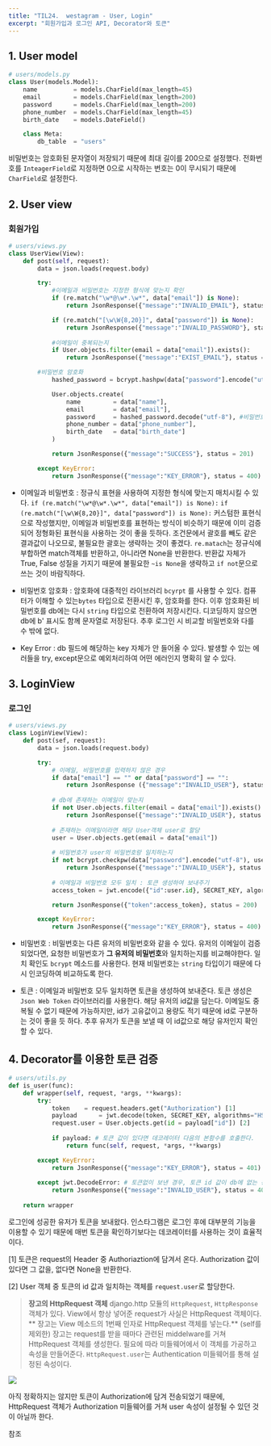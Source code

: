 ```yaml
---
title: "TIL24.  westagram - User, Login"
excerpt: "회원가입과 로그인 API, Decorator와 토큰"
---
```


## 1. User model

```python
# users/models.py
class User(models.Model):
	name          = models.CharField(max_length=45)
	email         = models.CharField(max_length=200)
	password      = models.CharField(max_length=200)
	phone_number  = models.CharField(max_length=45)
	birth_date    = models.DateField()

    class Meta:
        db_table  = "users"
```
비밀번호는 암호화된 문자열이 저장되기 때문에 최대 길이를 200으로 설정했다.
전화번호를 `InteagerField`로 지정하면 0으로 시작하는 번호는 0이 무시되기 때문에 `CharField`로 설정한다.

## 2. User view

### 회원가입
```python
# users/views.py
class UserView(View):
    def post(self, request):
        data = json.loads(request.body)

        try:
            #이메일과 비밀번호는 지정한 형식에 맞는지 확인
            if (re.match("\w*@\w*.\w*", data["email"]) is None):
                return JsonResponse({"message":"INVALID_EMAIL"}, status = 400)

            if (re.match("[\w\W{8,20}]", data["password"]) is None):
                return JsonResponse({"message":"INVALID_PASSWORD"}, status = 400)  
            
            #이메일이 중복되는지
            if User.objects.filter(email = data["email"]).exists():
                return JsonResponse({"message":"EXIST_EMAIL"}, status = 400)

	    #비밀번호 암호화
            hashed_password = bcrypt.hashpw(data["password"].encode("utf-8"), bcrypt.gensalt())

            User.objects.create(
                name         = data["name"],
                email        = data["email"],
                password     = hashed_password.decode("utf-8"), #비밀번호는 db에 문자열로 저장
                phone_number = data["phone_number"],
                birth_date   = data["birth_date"]        
            )

            return JsonResponse({"message":"SUCCESS"}, status = 201)

        except KeyError:
            return JsonResponse({"message":"KEY_ERROR"}, status = 400)
```
* 이메일과 비밀번호 : 정규식 표현을 사용하여 지정한 형식에 맞는지 매치시킬 수 있다. 
`if (re.match("\w*@\w*.\w*", data["email"]) is None):`
`if (re.match("[\w\W{8,20}]", data["password"]) is None):`
커스텀한 표현식으로 작성했지만, 이메일과 비밀번호를 표현하는 방식이 비슷하기 때문에 이미 검증되어 정형화된 표현식을 사용하는 것이 좋을 듯하다.
조건문에서 괄호를 빼도 같은 결과값이 나오므로, 불필요한 괄호는 생략하는 것이 좋겠다.
`re.matach`는 정규식에 부합하면 match객체를 반환하고, 아니라면 None을 반환한다. 반환값 자체가 True, False 성질을 가지기 때문에 불필요한 `~is None`을 생략하고 `if not`문으로 쓰는 것이 바람직하다.

* 비밀번호 암호화 : 암호화에 대중적인 라이브러리 `bcyrpt` 를 사용할 수 있다. 컴퓨터가 이해할 수 있는`bytes` 타입으로 전환시킨 후, 암호화를 한다. 이후 암호화된 비밀번호를 db에는 다시 `string` 타입으로 전환하여 저장시킨다. 디코딩하지 않으면 db에 b' 표시도 함께 문자열로 저장된다. 추후 로그인 시 비교할 비밀번호와 다를 수 밖에 없다.

* Key Error : db 필드에 해당하는 key 자체가 안 들어올 수 있다. 발생할 수 있는 에러들을 try, except문으로 예외처리하여 어떤 에러인지 명확히 알 수 있다.

## 3. LoginView
### 로그인
```python
# users/views.py
class LoginView(View):
    def post(sef, request):
        data = json.loads(request.body)

        try:
            # 이메일, 비밀번호를 입력하지 않은 경우
            if data["email"] == "" or data["password"] == "":
                return JsonResponse ({"message":"INVALID_USER"}, status = 401)
	    
            # db에 존재하는 이메일이 맞는지
            if not User.objects.filter(email = data["email"]).exists():
                return JsonResponse({"message":"INVALID_USER"}, status = 401)
	    
            # 존재하는 이메일이라면 해당 User객체 user로 할당
            user = User.objects.get(email = data["email"])
            
            # 비밀번호가 user의 비밀번호랑 일치하는지
            if not bcrypt.checkpw(data["password"].encode("utf-8"), user.password.encode("utf-8")):
                return JsonResponse({"message":"INVALID_USER"}, status = 401)
	    
            # 이메일과 비밀번호 모두 일치 : 토큰 생성하여 보내주기
            access_token = jwt.encode({"id":user.id}, SECRET_KEY, algorithm="HS256")

            return JsonResponse({"token":access_token}, status = 200)

        except KeyError:
            return JsonResponse({"message":"KEY_ERROR"}, status = 400)
```
* 비밀번호 : 비밀번호는 다른 유저의 비밀번호와 같을 수 있다. 유저의 이메일이 검증되었다면, 요청한 비밀번호가 **그 유저의 비밀번호**와 일치하는지를 비교해야한다. 일치 확인도 `bcrypt` 메소드를 사용한다. 현재 비밀번호는 `string` 타입이기 때문에 다시 인코딩하여 비교하도록 한다.

* 토큰 : 이메일과 비밀번호 모두 일치하면 토큰을 생성하여 보내준다. 토큰 생성은 `Json Web Token` 라이브러리를 사용한다. 해당 유저의 id값을 담는다. 이메일도 중복될 수 없기 때문에 가능하지만, id가 고유값이고 용량도 적기 때문에 id로 구분하는 것이 좋을 듯 하다. 추후 유저가 토큰을 보낼 때 이 id값으로 해당 유저인지 확인할 수 있다.

## 4. Decorator를 이용한 토큰 검증

```python
# users/utils.py
def is_user(func):
    def wrapper(self, request, *args, **kwargs):        
        try:
            token 	 = request.headers.get("Authorization") [1]
            payload      = jwt.decode(token, SECRET_KEY, algorithms="HS256") # 인코딩 및 해싱된 토큰을 디코딩해준다
            request.user = User.objects.get(id = payload["id"]) [2]
                        
            if payload: # 토큰 값이 있다면 데코레이터 다음의 본함수를 호출한다.
                return func(self, request, *args, **kwargs)

        except KeyError:
            return JsonResponse({"message":"KEY_ERROR"}, status = 401)
        
        except jwt.DecodeError: # 토큰없이 보낸 경우, 토큰 id 값이 db에 없는 경우
            return JsonResponse({"message":"INVALID_USER"}, status = 401)
        
    return wrapper
```
로그인에 성공한 유저가 토큰을 보내왔다. 인스타그램은 로그인 후에 대부분의 기능을 이용할 수 있기 때문에 매번 토큰을 확인하기보다는 데코레이터를 사용하는 것이 효율적이다.

[1] 토큰은 request의 Header 중 Authoriaztion에 담겨서 온다. Authorization 값이 있다면 그 값을, 없다면 None을 반환한다. 

[2] User 객체 중 토큰의 id 값과 일치하는 객체를 `request.user`로 할당한다.
> **장고의 HttpRequest 객체**
django.http 모듈의 `HttpRequest`, `HttpResponse` 객체가 있다. 
View에서 항상 넣어준 request가 사실은 HttpRequest 객체이다. ** 장고는 View 메소드의 1번째 인자로 HttpRequest 객체를 넣는다.** (self를 제외한)
장고는 request를 받을 때마다 관련된 middelware를 거쳐 HttpRequest 객체를 생성한다. 필요에 따라 미들웨어에서 이 객체를 가공하고 속성을 만들어준다.
`HttpRequest.user`는 Authentication 미들웨어를 통해 설정된 속성이다. 


<div><img src="https://images.velog.io/images/byoungju1012/post/ada04bfa-e746-435f-bd6b-6e866715272d/%E1%84%89%E1%85%B3%E1%84%8F%E1%85%B3%E1%84%85%E1%85%B5%E1%86%AB%E1%84%89%E1%85%A3%E1%86%BA%202021-07-31%20%E1%84%8B%E1%85%A9%E1%84%92%E1%85%AE%208.28.35.png"></div>

아직 정확하지는 않지만 토큰이 Authorization에 담겨 전송되었기 때문에, HttpRequest 객체가 Authorization 미들웨어를 거쳐 user 속성이 설정될 수 있던 것이 아닐까 한다.

참조
<a href="https://supplementary.tistory.com/255">
<a href="https://docs.djangoproject.com/ko/3.2/ref/request-response/">

